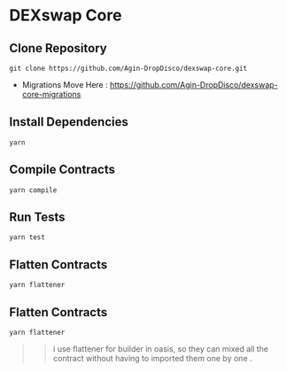 # DEXswap Core 

## Clone Repository

`git clone https://github.com/Agin-DropDisco/dexswap-core.git`

- Migrations Move Here : https://github.com/Agin-DropDisco/dexswap-core-migrations
## Install Dependencies

`yarn`

## Compile Contracts

`yarn compile`

## Run Tests

`yarn test`

## Flatten Contracts

`yarn flattener`

## Flatten Contracts

`yarn flattener`

>> i use flattener for builder in oasis, so they can mixed all the contract without having to imported them one by one .
